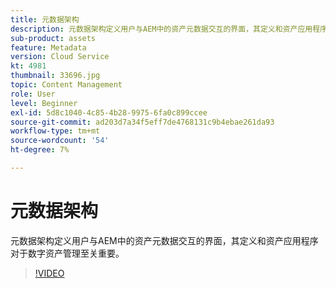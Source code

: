 ```yaml
---
title: 元数据架构
description: 元数据架构定义用户与AEM中的资产元数据交互的界面，其定义和资产应用程序对于数字资产管理至关重要。
sub-product: assets
feature: Metadata
version: Cloud Service
kt: 4981
thumbnail: 33696.jpg
topic: Content Management
role: User
level: Beginner
exl-id: 5d8c1040-4c85-4b28-9975-6fa0c899ccee
source-git-commit: ad203d7a34f5eff7de4768131c9b4ebae261da93
workflow-type: tm+mt
source-wordcount: '54'
ht-degree: 7%

---
```


# 元数据架构

元数据架构定义用户与AEM中的资产元数据交互的界面，其定义和资产应用程序对于数字资产管理至关重要。

>[!VIDEO](https://video.tv.adobe.com/v/33696/?quality=12&learn=on&hidetitle=true)
